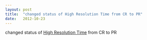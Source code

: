 ```yaml
---
layout: post
title:  "changed status of High Resolution Time from CR to PR"
date:   2012-10-23
---
```


changed status of <a href="http://www.w3.org/TR/hr-time/">High Resolution Time</a> from CR to PR